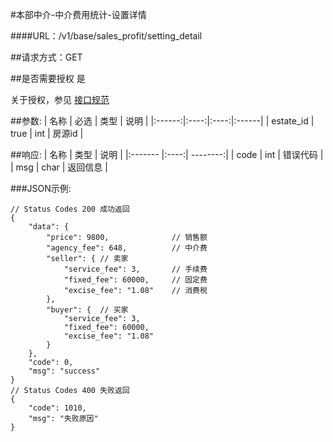 #本部中介-中介费用统计-设置详情

####URL：/v1/base/sales_profit/setting_detail

##请求方式：GET

##是否需要授权
是

关于授权，参见 [接口规范][1]

##参数:
| 名称 | 必选 | 类型 | 说明 |
|:------:|:----:|:----:|:------|
| estate_id | true  | int | 房源id |

##响应:
| 名称  | 类型  | 说明 |
|:------- |:----:| --------:|
| code    | int  |  错误代码 |
| msg     | char |  返回信息 |

###JSON示例:
```
// Status Codes 200 成功返回
{
    "data": {
        "price": 9800,              // 销售额
        "agency_fee": 648,          // 中介费
        "seller": { // 卖家
            "service_fee": 3,       // 手续费
            "fixed_fee": 60000,     // 固定费
            "excise_fee": "1.08"    // 消费税
        },
        "buyer": {  // 买家
            "service_fee": 3,
            "fixed_fee": 60000,
            "excise_fee": "1.08"
        }
    },
    "code": 0,
    "msg": "success"
}
// Status Codes 400 失败返回
{
    "code": 1010,
    "msg": "失败原因"
}
```
[1]: ../read/auth.html